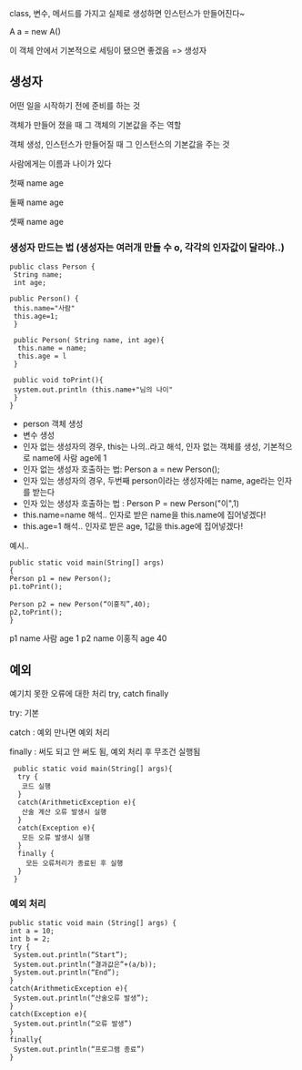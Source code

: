 class, 변수, 메서드를 가지고 실제로 생성하면 인스턴스가 만들어진다~

A a = new A()

이 객체 안에서 기본적으로 세팅이 됐으면 좋겠음 => 생성자

## 생성자
어떤 일을 시작하기 전에 준비를 하는 것

객체가 만들어 졌을 때 그 객체의 기본값을 주는 역할

객체 생성, 인스턴스가 만들어질 때 그 인스턴스의 기본값을 주는 것

사람에게는 이름과 나이가 있다

첫째 name age

둘째 name age

셋째 name age

### 생성자 만드는 법 (생성자는 여러개 만들 수 o, 각각의 인자값이 달라야..)
```
public class Person {
 String name;
 int age;

public Person() {
 this.name="사람"
 this.age=1;
 }
 
 public Person( String name, int age){
  this.name = name;
  this.age = l
 } 

 public void toPrint(){
 system.out.println (this.name+"님의 나이"
 }
}
```
- person 객체 생성
- 변수 생성
- 인자 없는 생성자의 경우, this는 나의..라고 해석, 인자 없는 객체를 생성, 기본적으로 name에 사람 age에 1 
- 인자 없는 생성자 호출하는 법: Person a = new Person();
- 인자 있는 생성자의 경우, 두번째 person이라는 생성자에는 name, age라는 인자를 받는다
- 인자 있는 생성자 호출하는 법 :  Person P = new Person("이",1)
- this.name=name 해석.. 인자로 받은 name을 this.name에 집어넣겠다!
- this.age=1 해석.. 인자로 받은 age, 1값을 this.age에 집어넣겠다!



예시..
```
public static void main(String[] args)
{
Person p1 = new Person();
p1.toPrint();

Person p2 = new Person(“이홍직”,40);
p2,toPrint();
}
```

p1 name 사람 age 1
p2 name 이홍직 age 40

## 예외

예기치 못한 오류에 대한 처리 try, catch finally

try: 기본

catch : 예외 만나면 예외 처리

finally : 써도 되고 안 써도 됨, 예외 처리 후 무조건 실행됨

```
 public static void main(String[] args){
  try {
   코드 실행
  }
  catch(ArithmeticException e){
   산술 계산 오류 발생시 실행
  }
  catch(Exception e){
   모든 오류 발생시 실행
  }
  finally {
    모든 오류처리가 종료된 후 실행
  }
 }
```

### 예외 처리
```
public static void main (String[] args) {
int a = 10;
int b = 2;
try {
 System.out.println(“Start”);
 System.out.println(“결과값은”+(a/b));
 System.out.println(“End”);
}
catch(ArithmeticException e){
 System.out.println(“산술오류 발생”);
}
catch(Exception e){
 System.out.println(“오류 발생”)
}
finally{
 System.out.println(“프로그램 종료”)
}
```
